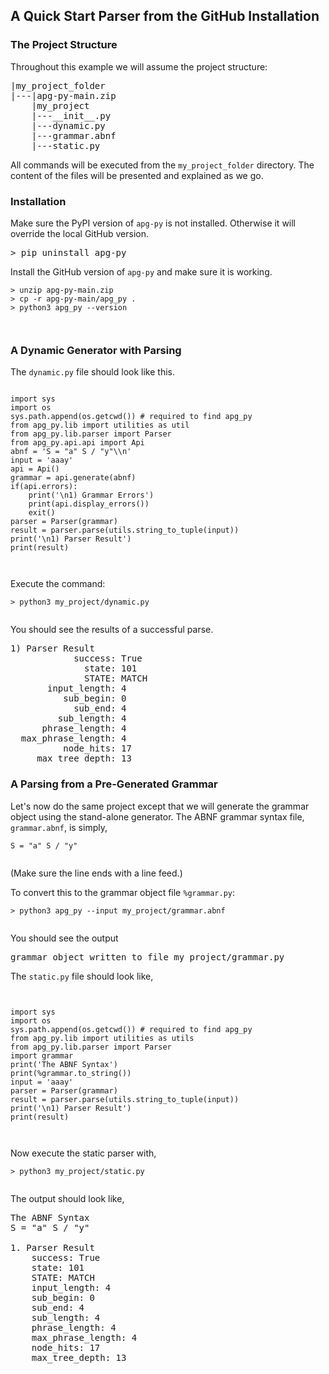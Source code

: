 ## A Quick Start Parser from the GitHub Installation

### The Project Structure

<p>
    Throughout this example we will assume the project structure:
<pre>
|my_project_folder
|---|apg-py-main.zip
    |my_project
    |---__init__.py
    |---dynamic.py
    |---grammar.abnf
    |---static.py
</pre>
All commands will be executed from the <code>my_project_folder</code> directory.
The content of the files will be presented and explained as we go.
</p>

### Installation

<p>
    Make sure the PyPI version of <code>apg-py</code> is not installed.
    Otherwise it will override the local GitHub version.
<pre>
> pip uninstall apg-py
</pre>
</p>
<p>
    Install the GitHub version of <code>apg-py</code> and make sure it is working.
<code>
<pre>
> unzip apg-py-main.zip
> cp -r apg-py-main/apg_py .
> python3 apg_py --version
</pre>
</code>
</p>

### A Dynamic Generator with Parsing

<p>
The <code>dynamic.py</code> file should look like this.<br>
<code>
<pre>
import sys
import os
sys.path.append(os.getcwd()) # required to find apg_py
from apg_py.lib import utilities as util
from apg_py.lib.parser import Parser
from apg_py.api.api import Api
abnf = 'S = "a" S / "y"\\n'
input = 'aaay'
api = Api()
grammar = api.generate(abnf)
if(api.errors):
    print('\n1) Grammar Errors')
    print(api.display_errors())
    exit()
parser = Parser(grammar)
result = parser.parse(utils.string_to_tuple(input))
print('\n1) Parser Result')
print(result)
</pre>
</code>
</p>
<p>
    Execute the command:
<code>
<pre>
> python3 my_project/dynamic.py
</pre>
</code>
You should see the results of a successful parse.
<pre>
1) Parser Result
            success: True
              state: 101
              STATE: MATCH
       input_length: 4
          sub_begin: 0
            sub_end: 4
         sub_length: 4
      phrase_length: 4
  max_phrase_length: 4
          node_hits: 17
     max_tree_depth: 13
</pre>
</p>

### A Parsing from a Pre-Generated Grammar

<p>
    Let's now do the same project except that we will generate the grammar
    object using the stand-alone generator.
The ABNF grammar syntax file, <code>grammar.abnf</code>, is simply,
<code>
<pre>
S = "a" S / "y"
</pre>
</code>
(Make sure the line ends with a line feed.)
</p>
<p>
    To convert this
    to the grammar object file <code>%grammar.py</code>:
<code>
<pre>
> python3 apg_py --input my_project/grammar.abnf
</pre>
</code>
You should see the output
<pre>
grammar object written to file my_project/grammar.py
</pre>
</p>
<p>
    The <code>static.py</code> file should look like,<br>
<code>
 <pre>
import sys
import os
sys.path.append(os.getcwd()) # required to find apg_py
from apg_py.lib import utilities as utils
from apg_py.lib.parser import Parser
import grammar
print('The ABNF Syntax')
print(%grammar.to_string())
input = 'aaay'
parser = Parser(grammar)
result = parser.parse(utils.string_to_tuple(input))
print('\n1) Parser Result')
print(result)
</pre>
</code>
</p>
<p>
    Now execute the static parser with,
<code>
<pre>
> python3 my_project/static.py
</pre>
</code>
    The output should look like,

<pre>
The ABNF Syntax
S = "a" S / "y"

1. Parser Result
    success: True
    state: 101
    STATE: MATCH
    input_length: 4
    sub_begin: 0
    sub_end: 4
    sub_length: 4
    phrase_length: 4
    max_phrase_length: 4
    node_hits: 17
    max_tree_depth: 13
 </pre>
  </p>
